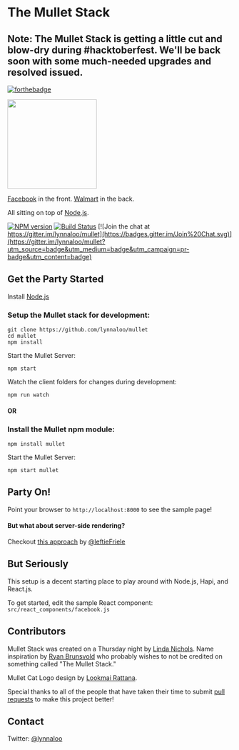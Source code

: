 # The Mullet Stack


## Note: The Mullet Stack is getting a little cut and blow-dry during #hacktoberfest. We'll be back soon with some much-needed upgrades and resolved issued. ##


[![forthebadge](http://forthebadge.com/images/badges/contains-cat-gifs.svg)](http://forthebadge.com)

<img src="https://cloud.githubusercontent.com/assets/1610195/5716009/cf500292-9ab1-11e4-84a2-f93f9766afa9.png" align="center" width="200">

[Facebook](http://facebook.github.io/react/) in the front. [Walmart](http://hapijs.com) in the back.

All sitting on top of [Node.js](http://nodejs.org/).

[![NPM version](https://badge.fury.io/js/mullet.svg)](http://badge.fury.io/js/mullet) [![Build Status](https://travis-ci.org/lynnaloo/mullet.svg)](https://travis-ci.org/lynnaloo/mullet) [![Join the chat at https://gitter.im/lynnaloo/mullet](https://badges.gitter.im/Join%20Chat.svg)](https://gitter.im/lynnaloo/mullet?utm_source=badge&utm_medium=badge&utm_campaign=pr-badge&utm_content=badge)

Get the Party Started
----

Install [Node.js](http://nodejs.org/)

### Setup the Mullet stack for development:
```
git clone https://github.com/lynnaloo/mullet
cd mullet
npm install
```

Start the Mullet Server:
```
npm start
```

Watch the client folders for changes during development:
```
npm run watch
```

#### OR

### Install the Mullet npm module:

```
npm install mullet
```

Start the Mullet Server:
```
npm start mullet
```

Party On!
----

Point your browser to `http://localhost:8000` to see the sample page!

#### But what about server-side rendering? 

Checkout [this approach](https://github.com/leftieFriele/mullet/tree/serverside) by [@leftieFriele](http://www.github.com/leftieFriele)

But Seriously
----

This setup is a decent starting place to play around with Node.js, Hapi, and React.js.

To get started, edit the sample React component: `src/react_components/facebook.js`

Contributors
----

Mullet Stack was created on a Thursday night by [Linda Nichols](http://www.github.com/lynnaloo). Name inspiration by [Ryan Brunsvold](http://www.github.com/brunsvold) who probably wishes to not be credited on something called "The Mullet Stack."

Mullet Cat Logo design by [Lookmai Rattana](http://www.github.com/cosmicmeow).

Special thanks to all of the people that have taken their time to submit [pull requests](https://github.com/lynnaloo/mullet/graphs/contributors) to make this project better!

Contact
----

Twitter: [@lynnaloo](http://www.twitter.com/lynnaloo)
